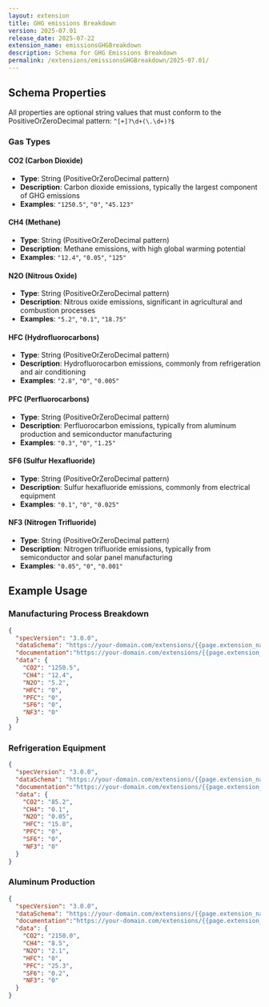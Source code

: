 ```yaml
---
layout: extension
title: GHG emissions Breakdown
version: 2025-07.01
release_date: 2025-07-22
extension_name: emissionsGHGBreakdown
description: Schema for GHG Emissions Breakdown
permalink: /extensions/emissionsGHGBreakdown/2025-07.01/
---
```


## Schema Properties

All properties are optional string values that must conform to the PositiveOrZeroDecimal pattern: `^[+]?\d+(\.\d+)?$`

### Gas Types

#### CO2 (Carbon Dioxide)
- **Type**: String (PositiveOrZeroDecimal pattern)
- **Description**: Carbon dioxide emissions, typically the largest component of GHG emissions
- **Examples**: `"1250.5"`, `"0"`, `"45.123"`

#### CH4 (Methane)
- **Type**: String (PositiveOrZeroDecimal pattern)  
- **Description**: Methane emissions, with high global warming potential
- **Examples**: `"12.4"`, `"0.05"`, `"125"`

#### N2O (Nitrous Oxide)
- **Type**: String (PositiveOrZeroDecimal pattern)
- **Description**: Nitrous oxide emissions, significant in agricultural and combustion processes
- **Examples**: `"5.2"`, `"0.1"`, `"18.75"`

#### HFC (Hydrofluorocarbons)
- **Type**: String (PositiveOrZeroDecimal pattern)
- **Description**: Hydrofluorocarbon emissions, commonly from refrigeration and air conditioning
- **Examples**: `"2.8"`, `"0"`, `"0.005"`

#### PFC (Perfluorocarbons)
- **Type**: String (PositiveOrZeroDecimal pattern)
- **Description**: Perfluorocarbon emissions, typically from aluminum production and semiconductor manufacturing
- **Examples**: `"0.3"`, `"0"`, `"1.25"`

#### SF6 (Sulfur Hexafluoride)
- **Type**: String (PositiveOrZeroDecimal pattern)
- **Description**: Sulfur hexafluoride emissions, commonly from electrical equipment
- **Examples**: `"0.1"`, `"0"`, `"0.025"`

#### NF3 (Nitrogen Trifluoride)
- **Type**: String (PositiveOrZeroDecimal pattern)
- **Description**: Nitrogen trifluoride emissions, typically from semiconductor and solar panel manufacturing
- **Examples**: `"0.05"`, `"0"`, `"0.001"`

## Example Usage

### Manufacturing Process Breakdown
```json
{
  "specVersion": "3.0.0",
  "dataSchema": "https://your-domain.com/extensions/{{page.extension_name}}/{{page.version}}/schema.json",
  "documentation":"https://your-domain.com/extensions/{{page.extension_name}}/{{page.version}}",
  "data": {
    "CO2": "1250.5",
    "CH4": "12.4",
    "N2O": "5.2",
    "HFC": "0",
    "PFC": "0",
    "SF6": "0",
    "NF3": "0"
  }
}
```

### Refrigeration Equipment
```json
{
  "specVersion": "3.0.0",
  "dataSchema": "https://your-domain.com/extensions/{{page.extension_name}}/{{page.version}}/schema.json",
  "documentation":"https://your-domain.com/extensions/{{page.extension_name}}/{{page.version}}",
  "data": {
    "CO2": "85.2",
    "CH4": "0.1",
    "N2O": "0.05",
    "HFC": "15.8",
    "PFC": "0",
    "SF6": "0",
    "NF3": "0"
  }
}
```

### Aluminum Production
```json
{
  "specVersion": "3.0.0",
  "dataSchema": "https://your-domain.com/extensions/{{page.extension_name}}/{{page.version}}/schema.json",
  "documentation":"https://your-domain.com/extensions/{{page.extension_name}}/{{page.version}}",
  "data": {
    "CO2": "2150.0",
    "CH4": "8.5",
    "N2O": "2.1",
    "HFC": "0",
    "PFC": "25.3",
    "SF6": "0.2",
    "NF3": "0"
  }
}
```

